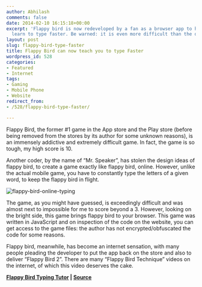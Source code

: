 ```yaml
---
author: Abhilash
comments: false
date: 2014-02-10 16:15:18+00:00
excerpt: 'Flappy bird is now redeveloped by a fan as a browser app to help you to
  learn to type faster. Be warned: it is even more difficult than the original version.'
layout: post
slug: flappy-bird-type-faster
title: Flappy Bird can now teach you to type Faster
wordpress_id: 528
categories:
- Featured
- Internet
tags:
- Gaming
- Mobile Phone
- Website
redirect_from:
- /528/flappy-bird-type-faster/

---
```


Flappy Bird, the former #1 game in the App store and the Play store (before being removed from the stores by its author for some unknown reasons), is an immensely addictive and extremely difficult game. In fact, the game is so tough, my high score is 10. 

Another coder, by the name of “Mr. Speaker”, has stolen the design ideas of flappy bird, to create a game exactly like flappy bird, online. However, unlike the actual mobile game, you have to constantly type the letters of a given word, to keep the flappy bird in flight.

![flappy-bird-online-typing](https://techcovered.github.io/images/flappy-bird-online-typing.png)

The game, as you might have guessed, is exceedingly difficult and was almost next to impossible for me to score beyond a 3. However, looking on the bright side, this game brings flappy bird to your browser. This game was written in JavaScript and on inspection of the code on the website, you can get access to the game files: the author has not encrypted/obfuscated the code for some reasons.

Flappy bird, meanwhile, has become an internet sensation, with many people pleading the developer to put the app back on the store and also to deliver “Flappy Bird 2”. There are many “Flappy Bird Technique” videos on the internet, of which this video deserves the cake.



**[Flappy Bird Typing Tutor](http://www.mrspeaker.net/dev/game/flappy/) | [Source](https://news.ycombinator.com/item?id=7210459)**
